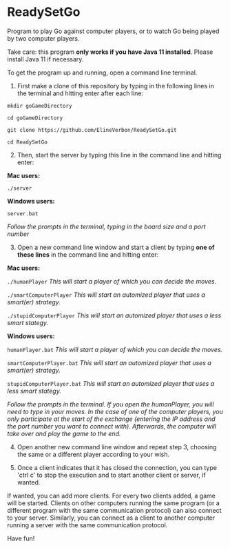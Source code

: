 # ReadySetGo
Program to play Go against computer players, or to watch Go being played by two computer players.

Take care: this program  __only works if you have Java 11 installed__. Please install Java 11 if necessary.

To get the program up and running, open a command line terminal.
1. First make a clone of this repository by typing in the following lines in the terminal and hitting enter after each line:

`mkdir goGameDirectory`

`cd goGameDirectory`

`git clone https://github.com/ElineVerbon/ReadySetGo.git`

`cd ReadySetGo`

2. Then, start the server by typing this line in the command line and hitting enter:

__Mac users:__

`./server`

__Windows users:__

`server.bat`

_Follow the prompts in the terminal, typing in the board size and a port number_

3. Open a new command line window and start a client by typing  __one of these lines__  in the command line and hitting enter:

__Mac users:__

`./humanPlayer`			_This will start a player of which you can decide the moves._

`./smartComputerPlayer`	_This will start an automized player that uses a smart(er) strategy._

`./stupidComputerPlayer` 	_This will start an automized player that uses a less smart stategy._

__Windows users:__

`humanPlayer.bat`			_This will start a player of which you can decide the moves._

`smartComputerPlayer.bat`	_This will start an automized player that uses a smart(er) strategy._

`stupidComputerPlayer.bat` 	_This will start an automized player that uses a less smart stategy._

_Follow the prompts in the terminal. If you open the humanPlayer, you will need to type in your moves. In the case of one of the computer players, you only participate at the start of the exchange (entering the IP address and the port number you want to connect with). Afterwards, the computer will take over and play the game to the end._

4. Open another new command line window and repeat step 3, choosing the same or a different player according to your wish.

5. Once a client indicates that it has closed the connection, you can type 'ctrl c' to stop the execution and to start another client or server, if wanted.

If wanted, you can add more clients. For every two clients added, a game will be started. Clients on other computers running the same program (or a different program with the same communication protocol) can also connect to your server. Similarly, you can connect as a client to another computer running a server with the same communication protocol. 

Have fun!
